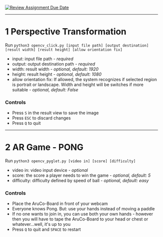 [![Review Assignment Due Date](https://classroom.github.com/assets/deadline-readme-button-24ddc0f5d75046c5622901739e7c5dd533143b0c8e959d652212380cedb1ea36.svg)](https://classroom.github.com/a/I4_dFpC1)

---

# 1 Perspective Transformation

Run `python3 opencv_click.py [input file path] [output destination] [result width] [result height] [allow orientation fix]`
- input: input file path - *required*
- output: output destination path - *required*
- width: result width - *optional, default: 1920*
- height: result height - *optional, default: 1080*
- allow orientation fix: If allowed, the system recognizes if selected region is portrait or landscape. Width and height will be switches if more suitable - *optional, default: False*

### Controls
- Press `S` in the result view to save the image
- Press `ESC` to discard changes
- Press `Q` to quit

---

# 2 AR Game - PONG
Run `python3 opencv_pyglet.py [video in] [score] [difficulty]`
- video in: video input device - *optional*
- score: the score a player needs to win the game - *optional, default: 5*
- difficulty: difficulty defined by speed of ball - *optional, default: easy*

### Controls
- Place the AruCo-Board in front of your webcam
- Everyone knows Pong. But: use your hands instead of moving a paddle
- If no one wants to join in, you can use both your own hands - however then you will have to tape the AruCo-Board to your head or chest or whatever...well, it's up to you
- Press `Q` to quit and `SPACE` to restart
